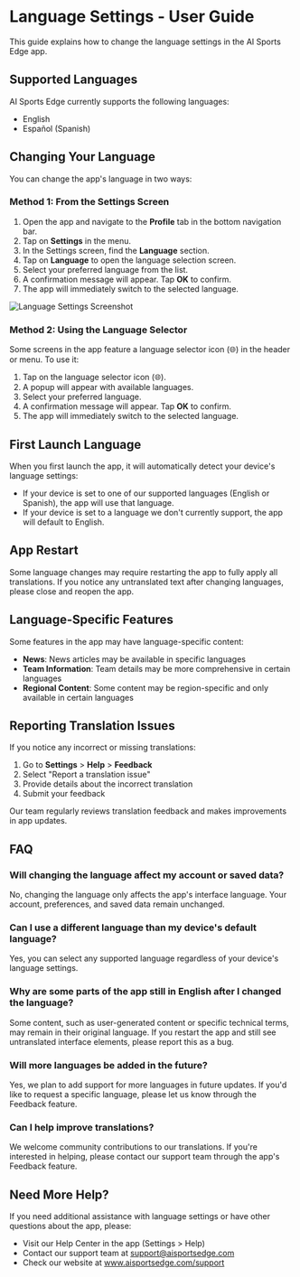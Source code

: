 # Language Settings - User Guide

This guide explains how to change the language settings in the AI Sports Edge app.

## Supported Languages

AI Sports Edge currently supports the following languages:

- English
- Español (Spanish)

## Changing Your Language

You can change the app's language in two ways:

### Method 1: From the Settings Screen

1. Open the app and navigate to the **Profile** tab in the bottom navigation bar.
2. Tap on **Settings** in the menu.
3. In the Settings screen, find the **Language** section.
4. Tap on **Language** to open the language selection screen.
5. Select your preferred language from the list.
6. A confirmation message will appear. Tap **OK** to confirm.
7. The app will immediately switch to the selected language.

![Language Settings Screenshot](../assets/images/docs/language-settings.png)

### Method 2: Using the Language Selector

Some screens in the app feature a language selector icon (🌐) in the header or menu. To use it:

1. Tap on the language selector icon (🌐).
2. A popup will appear with available languages.
3. Select your preferred language.
4. A confirmation message will appear. Tap **OK** to confirm.
5. The app will immediately switch to the selected language.

## First Launch Language

When you first launch the app, it will automatically detect your device's language settings:

- If your device is set to one of our supported languages (English or Spanish), the app will use that language.
- If your device is set to a language we don't currently support, the app will default to English.

## App Restart

Some language changes may require restarting the app to fully apply all translations. If you notice any untranslated text after changing languages, please close and reopen the app.

## Language-Specific Features

Some features in the app may have language-specific content:

- **News**: News articles may be available in specific languages
- **Team Information**: Team details may be more comprehensive in certain languages
- **Regional Content**: Some content may be region-specific and only available in certain languages

## Reporting Translation Issues

If you notice any incorrect or missing translations:

1. Go to **Settings** > **Help** > **Feedback**
2. Select "Report a translation issue"
3. Provide details about the incorrect translation
4. Submit your feedback

Our team regularly reviews translation feedback and makes improvements in app updates.

## FAQ

### Will changing the language affect my account or saved data?

No, changing the language only affects the app's interface language. Your account, preferences, and saved data remain unchanged.

### Can I use a different language than my device's default language?

Yes, you can select any supported language regardless of your device's language settings.

### Why are some parts of the app still in English after I changed the language?

Some content, such as user-generated content or specific technical terms, may remain in their original language. If you restart the app and still see untranslated interface elements, please report this as a bug.

### Will more languages be added in the future?

Yes, we plan to add support for more languages in future updates. If you'd like to request a specific language, please let us know through the Feedback feature.

### Can I help improve translations?

We welcome community contributions to our translations. If you're interested in helping, please contact our support team through the app's Feedback feature.

## Need More Help?

If you need additional assistance with language settings or have other questions about the app, please:

- Visit our Help Center in the app (Settings > Help)
- Contact our support team at support@aisportsedge.com
- Check our website at www.aisportsedge.com/support
